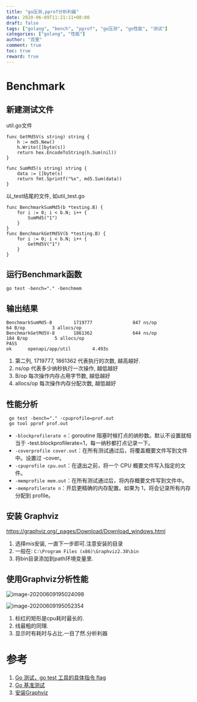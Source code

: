 ```yaml
---
title: "go压测,pprof分析利器"
date: 2020-06-09T11:21:11+08:00
draft: false
tags: ["golang", "bench", "pprof", "go压测", "go性能", "测试"]
categories: ["golang", "性能"]
author: "百里"
comment: true
toc: true
reward: true
---
```



# Benchmark

## 新建测试文件

util.go文件

```
func GetMd5V(s string) string {
	h := md5.New()
	h.Write([]byte(s))
	return hex.EncodeToString(h.Sum(nil))
}

func SumMd5(s string) string {
	data := []byte(s)
	return fmt.Sprintf("%x", md5.Sum(data))
}

```

以_test结尾的文件, 如util_test.go

```
func BenchmarkSumMd5(b *testing.B) {
	for i := 0; i < b.N; i++ {
		SumMd5("1")
	}
}
func BenchmarkGetMd5V(b *testing.B) {
	for i := 0; i < b.N; i++ {
		GetMd5V("1")
	}
}
```

## 运行Benchmark函数

```
go test -bench="." -benchmem 
```

## 输出结果

```
BenchmarkSumMd5-8        1719777               847 ns/op              64 B/op          3 allocs/op
BenchmarkGetMd5V-8       1861362               644 ns/op             184 B/op          5 allocs/op
PASS
ok      openapi/app/util        4.493s

```

1. 第二列, 1719777, 1861362 代表执行的次数, 越高越好.
2. ns/op 代表多少纳秒执行一次操作, 越低越好
3. B/op 每次操作内存占用字节数, 越低越好
4. allocs/op 每次操作内存分配次数, 越低越好

## 性能分析

```
 go test -bench="." -cpuprofile=prof.out
 go tool pprof prof.out
```

- `-blockprofilerate n`：goroutine 阻塞时候打点的纳秒数。默认不设置就相当于 -test.blockprofilerate=1，每一纳秒都打点记录一下。
- `-coverprofile cover.out`：在所有测试通过后，将覆盖概要文件写到文件中。设置过 -cover。
- `-cpuprofile cpu.out`：在退出之前，将一个 CPU 概要文件写入指定的文件。
- `-memprofile mem.out`：在所有测试通过后，将内存概要文件写到文件中。
- `-memprofilerate n`：开启更精确的内存配置。如果为 1，将会记录所有内存分配到 profile。

## 安装 Graphviz

https://graphviz.org/_pages/Download/Download_windows.html

1. 选择mis安装, 一直下一步即可.注意安装的目录 
2. 一般在: `C:\Program Files (x86)\Graphviz2.38\bin`
3. 将bin目录添加到path环境变量里.

## 使用Graphviz分析性能

![image-20200609195024098](http://img.sgfoot.com/b/20200609195024.png?imageslim)

![image-20200609195052354](http://img.sgfoot.com/b/20200609195052.png?imageslim)

1. 标红的矩形是cpu耗时最长的.
2. 线最粗的同理.
3. 显示时有耗时与占比.一目了然.分析利器

# 参考

1. [Go 测试，go test 工具的具体指令 flag](https://deepzz.com/post/the-command-flag-of-go-test.html)
2. [Go 基准测试](https://www.flysnow.org/2017/05/21/go-in-action-go-benchmark-test.html)
3. [安装Graphviz](https://blog.csdn.net/lanchunhui/article/details/49472949)

